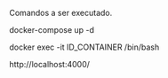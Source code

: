 Comandos a ser executado.

docker-compose up -d 


docker exec -it ID_CONTAINER /bin/bash


http://localhost:4000/
